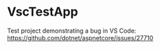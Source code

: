 # VscTestApp
Test project demonstrating a bug in VS Code: https://github.com/dotnet/aspnetcore/issues/27710
